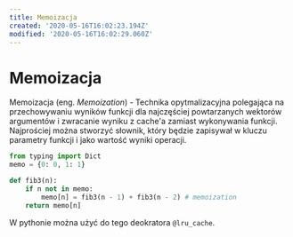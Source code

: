 ```yaml
---
title: Memoizacja
created: '2020-05-16T16:02:23.194Z'
modified: '2020-05-16T16:02:29.060Z'
---
```


# Memoizacja

Memoizacja (eng. *Memoization*) - Technika opytmalizacyjna polegająca na przechowywaniu wyników funkcji dla najczęściej powtarzanych wektorów argumentów i zwracanie wyniku z cache'a zamiast wykonywania funkcji. Najprościej można stworzyć słownik, który będzie zapisywał w kluczu parametry funkcji i jako wartość wyniki operacji.

```python
from typing import Dict
memo = {0: 0, 1: 1}

def fib3(n):
    if n not in memo:
        memo[n] = fib3(n - 1) + fib3(n - 2) # memoization
    return memo[n]
```

W pythonie można użyć do tego deokratora `@lru_cache`.

